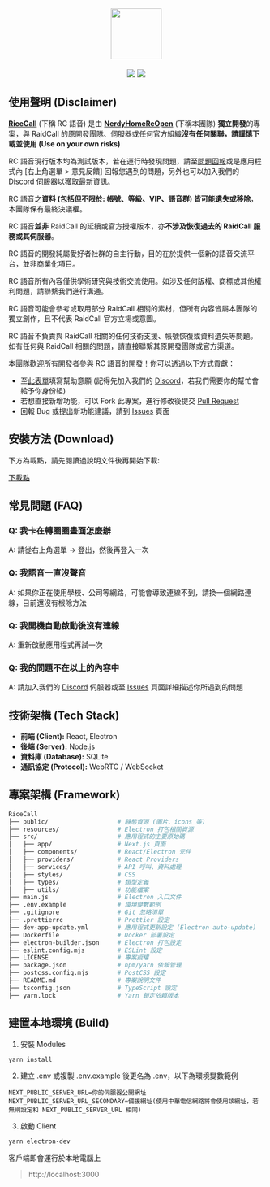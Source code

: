 <div align="center">
  <img src="https://github.com/user-attachments/assets/cd9fb652-f032-4fb7-b949-91305d37f103" height="100px" align="center">
  <div height="20px">　</div>
  <div>
    <img src="https://img.shields.io/badge/Join-Discord-blue?logo=discord&link=https%3A%2F%2Fdiscord.gg%2FadCWzv6wwS"/>
    <img src="https://img.shields.io/badge/Latest-v0.1.10-green"/>
  </div>
</div>

## 使用聲明 (Disclaimer)

**[RiceCall](https://github.com/NerdyHomeReOpen/RiceCall)** (下稱 RC 語音) 是由 **[NerdyHomeReOpen](https://github.com/NerdyHomeReOpen)** (下稱本團隊) **獨立開發**的專案，與 RaidCall 的原開發團隊、伺服器或任何官方組織**沒有任何關聯，請謹慎下載並使用 (Use on your own risks)**

RC 語音現行版本均為測試版本，若在運行時發現問題，請至[問題回報](https://github.com/NerdyHomeReOpen/RiceCall/issues)或是應用程式內 [右上角選單 > 意見反饋] 回報您遇到的問題，另外也可以加入我們的 [Discord](https://discord.gg/adCWzv6wwS) 伺服器以獲取最新資訊。

RC 語音之**資料 (包括但不限於: 帳號、等級、VIP、語音群) 皆可能遺失或移除**，本團隊保有最終決議權。

RC 語音**並非** RaidCall 的延續或官方授權版本，亦**不涉及恢復過去的 RaidCall 服務或其伺服器**。

RC 語音的開發純屬愛好者社群的自主行動，目的在於提供一個新的語音交流平台，並非商業化項目。

RC 語音所有內容僅供學術研究與技術交流使用。如涉及任何版權、商標或其他權利問題，請聯繫我們進行溝通。

RC 語音可能會參考或取用部分 RaidCall 相關的素材，但所有內容皆屬本團隊的獨立創作，且不代表 RaidCall 官方立場或意圖。

RC 語音不負責與 RaidCall 相關的任何技術支援、帳號恢復或資料遺失等問題。如有任何與 RaidCall 相關的問題，請直接聯繫其原開發團隊或官方渠道。

本團隊歡迎所有開發者參與 RC 語音的開發！你可以透過以下方式貢獻：

- 至[此表單](https://forms.gle/ZowwAS22dGpKkGcZ8)填寫幫助意願 (記得先加入我們的 [Discord](https://discord.gg/adCWzv6wwS)，若我們需要你的幫忙會給予你身份組)
- 若想直接新增功能，可以 Fork 此專案，進行修改後提交 [Pull Request](https://github.com/NerdyHomeReOpen/RiceCall/pulls)
- 回報 Bug 或提出新功能建議，請到 [Issues](https://github.com/NerdyHomeReOpen/RiceCall/issues) 頁面

## 安裝方法 (Download)

下方為載點，請先閱讀過說明文件後再開始下載:

[下載點](https://github.com/NerdyHomeReOpen/RiceCall/releases/latest)

## 常見問題 (FAQ)

### Q: 我卡在轉圈圈畫面怎麼辦

A: 請從右上角選單 -> 登出，然後再登入一次

### Q: 我語音一直沒聲音

A: 如果你正在使用學校、公司等網路，可能會導致連線不到，請換一個網路連線，目前還沒有根除方法

### Q: 我開機自動啟動後沒有連線

A: 重新啟動應用程式再試一次

### Q: 我的問題不在以上的內容中

A: 請加入我們的 [Discord](https://discord.gg/adCWzv6wwS) 伺服器或至 [Issues](https://github.com/NerdyHomeReOpen/RiceCall/issues) 頁面詳細描述你所遇到的問題

## 技術架構 (Tech Stack)

- **前端 (Client):** React, Electron
- **後端 (Server):** Node.js
- **資料庫 (Database):** SQLite
- **通訊協定 (Protocol):** WebRTC / WebSocket

## 專案架構 (Framework)

```bash
RiceCall
├── public/                   # 靜態資源 (圖片、icons 等)
├── resources/                # Electron 打包相關資源
├── src/                      # 應用程式的主要原始碼
│   ├── app/                  # Next.js 頁面
│   ├── components/           # React/Electron 元件
│   ├── providers/            # React Providers
│   ├── services/             # API 呼叫、資料處理
│   ├── styles/               # CSS
│   ├── types/                # 類型定義
│   ├── utils/                # 功能檔案
├── main.js                   # Electron 入口文件
├── .env.example              # 環境變數範例
├── .gitignore                # Git 忽略清單
├── .prettierrc               # Prettier 設定
├── dev-app-update.yml        # 應用程式更新設定 (Electron auto-update)
├── Dockerfile                # Docker 部署設定
├── electron-builder.json     # Electron 打包設定
├── eslint.config.mjs         # ESLint 設定
├── LICENSE                   # 專案授權
├── package.json              # npm/yarn 依賴管理
├── postcss.config.mjs        # PostCSS 設定
├── README.md                 # 專案說明文件
├── tsconfig.json             # TypeScript 設定
├── yarn.lock                 # Yarn 鎖定依賴版本
```

## 建置本地環境 (Build)

1. 安裝 Modules

```bash
yarn install
```

2. 建立 .env 或複製 .env.example 後更名為 .env，以下為環境變數範例

```env
NEXT_PUBLIC_SERVER_URL=你的伺服器公開網址
NEXT_PUBLIC_SERVER_URL_SECONDARY=備援網址(使用中華電信網路將會使用該網址，若無則設定和 NEXT_PUBLIC_SERVER_URL 相同)
```

3. 啟動 Client

```bash
yarn electron-dev
```

客戶端即會運行於本地電腦上

> http://localhost:3000


